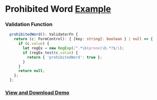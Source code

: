# Prohibited Word [Example](https://plnkr.co/edit/sk3zRWvmpAeATHtpoJj6?p=preview)

### Validation Function
``` ts
  prohibitedWord(): ValidatorFn {
    return (c: FormControl): { [key: string]: boolean } | null => {
      if (c.value) {
        let regEx = new RegExp(/^.*\b(prone)\b.*?$/i);
        if (regEx.test(c.value) {
          return { 'prohibitedWord': true };
        }
      }
      return null;
    };
  };
```

### [View and Download Demo](https://plnkr.co/edit/sk3zRWvmpAeATHtpoJj6?p=preview)